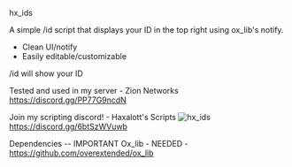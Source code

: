 hx_ids
                                                                                    
A simple /id script that displays your ID in the top right using ox_lib's notify.    
 - Clean UI/notify                                                                   
 - Easily editable/customizable                                                      
                                                                                     
/id will show your ID                                                                
                                                                                     
Tested and used in my server - Zion Networks                                         
        https://discord.gg/PP77G9ncdN                                                
   
Join my scripting discord! - Haxalott's Scripts                                      ![hx_ids](https://github.com/jcwaz/hx_ids/assets/43390732/d0d403f7-fdf9-4d64-bdaf-3ab4b8144bfc)
https://discord.gg/6btSzWVuwb
                                                      
                                                                                     
Dependencies -- IMPORTANT 
Ox_lib - NEEDED - https://github.com/overextended/ox_lib
